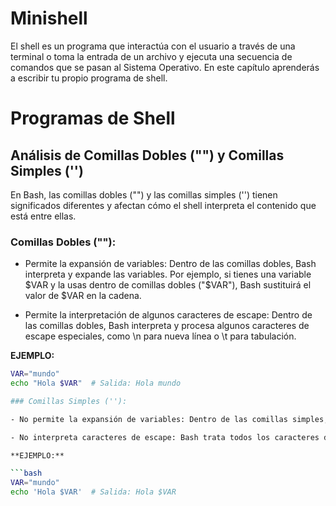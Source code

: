 # Minishell

El shell es un programa que interactúa con el usuario a través de una terminal o toma la entrada de un archivo y ejecuta una secuencia de comandos que se pasan al Sistema Operativo. En este capítulo aprenderás a escribir tu propio programa de shell.

# Programas de Shell

## Análisis de Comillas Dobles ("") y Comillas Simples ('')

En Bash, las comillas dobles ("") y las comillas simples ('') tienen significados diferentes y afectan cómo el shell interpreta el contenido que está entre ellas.

### Comillas Dobles (""):

- Permite la expansión de variables: Dentro de las comillas dobles, Bash interpreta y expande las variables. Por ejemplo, si tienes una variable $VAR y la usas dentro de comillas dobles ("$VAR"), Bash sustituirá el valor de $VAR en la cadena.

- Permite la interpretación de algunos caracteres de escape: Dentro de las comillas dobles, Bash interpreta y procesa algunos caracteres de escape especiales, como \n para nueva línea o \t para tabulación.

**EJEMPLO:**

```bash
VAR="mundo"
echo "Hola $VAR"  # Salida: Hola mundo

### Comillas Simples (''):

- No permite la expansión de variables: Dentro de las comillas simples, Bash trata el contenido de manera literal y no expande ninguna variable.

- No interpreta caracteres de escape: Bash trata todos los caracteres dentro de las comillas simples como caracteres literales. No interpreta ni procesa ningún carácter de escape.

**EJEMPLO:**

```bash
VAR="mundo"
echo 'Hola $VAR'  # Salida: Hola $VAR
